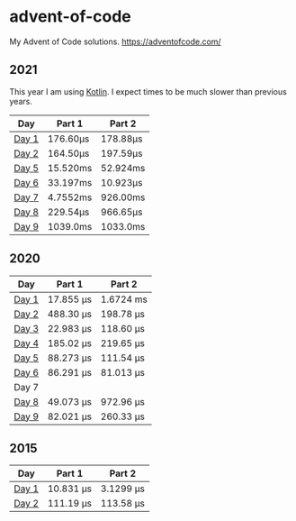 # advent-of-code
My Advent of Code solutions. https://adventofcode.com/

## 2021

This year I am using [Kotlin](https://kotlinlang.org/). I expect times to be much slower than previous years.

| Day                                                       | Part 1   | Part 2   |
| --------------------------------------------------------- | -------- | -------- |
| [Day 1](2021/src/main/kotlin/com/trikzon/aoc2021/Day1.kt) | 176.60µs | 178.88µs |
| [Day 2](2021/src/main/kotlin/com/trikzon/aoc2021/Day2.kt) | 164.50µs | 197.59µs |
| [Day 5](2021/src/main/kotlin/com/trikzon/aoc2021/Day5.kt) | 15.520ms | 52.924ms |
| [Day 6](2021/src/main/kotlin/com/trikzon/aoc2021/Day6.kt) | 33.197ms | 10.923µs |
| [Day 7](2021/src/main/kotlin/com/trikzon/aoc2021/Day7.kt) | 4.7552ms | 926.00ms |
| [Day 8](2021/src/main/kotlin/com/trikzon/aoc2021/Day8.kt) | 229.54µs | 966.65µs |
| [Day 9](2021/src/main/kotlin/com/trikzon/aoc2021/Day9.kt) | 1039.0ms | 1033.0ms |

## 2020

| Day                       | Part 1    | Part 2    |
| ------------------------- | --------- | --------- |
| [Day 1](2020/src/day1.rs) | 17.855 µs | 1.6724 ms |
| [Day 2](2020/src/day2.rs) | 488.30 µs | 198.78 µs |
| [Day 3](2020/src/day3.rs) | 22.983 µs | 118.60 µs |
| [Day 4](2020/src/day4.rs) | 185.02 µs | 219.65 µs |
| [Day 5](2020/src/day5.rs) | 88.273 µs | 111.54 µs |
| [Day 6](2020/src/day6.rs) | 86.291 µs | 81.013 µs |
| Day 7                     |           |           |
| [Day 8](2020/src/day8.rs) | 49.073 µs | 972.96 µs |
| [Day 9](2020/src/day9.rs) | 82.021 µs | 260.33 µs |

## 2015

| Day                       | Part 1    | Part 2    |
| ------------------------- | --------- | --------- |
| [Day 1](2015/src/day1.rs) | 10.831 µs | 3.1299 µs |
| [Day 2](2015/src/day2.rs) | 111.19 µs | 113.58 µs |

